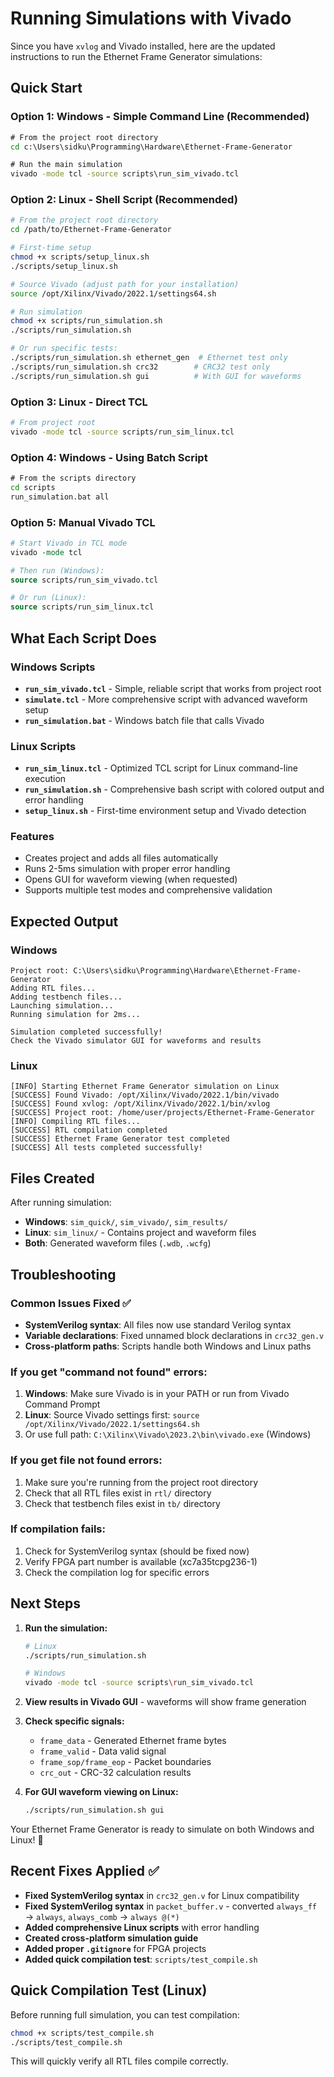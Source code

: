 # Running Simulations with Vivado

Since you have `xvlog` and Vivado installed, here are the updated instructions to run the Ethernet Frame Generator simulations:

## Quick Start

### Option 1: Windows - Simple Command Line (Recommended)
```cmd
# From the project root directory
cd c:\Users\sidku\Programming\Hardware\Ethernet-Frame-Generator

# Run the main simulation
vivado -mode tcl -source scripts\run_sim_vivado.tcl
```

### Option 2: Linux - Shell Script (Recommended)
```bash
# From the project root directory
cd /path/to/Ethernet-Frame-Generator

# First-time setup
chmod +x scripts/setup_linux.sh
./scripts/setup_linux.sh

# Source Vivado (adjust path for your installation)
source /opt/Xilinx/Vivado/2022.1/settings64.sh

# Run simulation
chmod +x scripts/run_simulation.sh
./scripts/run_simulation.sh

# Or run specific tests:
./scripts/run_simulation.sh ethernet_gen  # Ethernet test only
./scripts/run_simulation.sh crc32        # CRC32 test only
./scripts/run_simulation.sh gui          # With GUI for waveforms
```

### Option 3: Linux - Direct TCL
```bash
# From project root
vivado -mode tcl -source scripts/run_sim_linux.tcl
```

### Option 4: Windows - Using Batch Script
```cmd
# From the scripts directory
cd scripts
run_simulation.bat all
```

### Option 5: Manual Vivado TCL
```tcl
# Start Vivado in TCL mode
vivado -mode tcl

# Then run (Windows):
source scripts/run_sim_vivado.tcl

# Or run (Linux):
source scripts/run_sim_linux.tcl
```

## What Each Script Does

### Windows Scripts
- **`run_sim_vivado.tcl`** - Simple, reliable script that works from project root
- **`simulate.tcl`** - More comprehensive script with advanced waveform setup  
- **`run_simulation.bat`** - Windows batch file that calls Vivado

### Linux Scripts
- **`run_sim_linux.tcl`** - Optimized TCL script for Linux command-line execution
- **`run_simulation.sh`** - Comprehensive bash script with colored output and error handling
- **`setup_linux.sh`** - First-time environment setup and Vivado detection

### Features
- Creates project and adds all files automatically
- Runs 2-5ms simulation with proper error handling
- Opens GUI for waveform viewing (when requested)
- Supports multiple test modes and comprehensive validation

## Expected Output

### Windows
```
Project root: C:\Users\sidku\Programming\Hardware\Ethernet-Frame-Generator
Adding RTL files...
Adding testbench files...
Launching simulation...
Running simulation for 2ms...

Simulation completed successfully!
Check the Vivado simulator GUI for waveforms and results
```

### Linux
```
[INFO] Starting Ethernet Frame Generator simulation on Linux
[SUCCESS] Found Vivado: /opt/Xilinx/Vivado/2022.1/bin/vivado
[SUCCESS] Found xvlog: /opt/Xilinx/Vivado/2022.1/bin/xvlog
[SUCCESS] Project root: /home/user/projects/Ethernet-Frame-Generator
[INFO] Compiling RTL files...
[SUCCESS] RTL compilation completed
[SUCCESS] Ethernet Frame Generator test completed
[SUCCESS] All tests completed successfully!
```

## Files Created

After running simulation:
- **Windows**: `sim_quick/`, `sim_vivado/`, `sim_results/`
- **Linux**: `sim_linux/` - Contains project and waveform files
- **Both**: Generated waveform files (`.wdb`, `.wcfg`)

## Troubleshooting

### Common Issues Fixed ✅
- **SystemVerilog syntax**: All files now use standard Verilog syntax
- **Variable declarations**: Fixed unnamed block declarations in `crc32_gen.v`
- **Cross-platform paths**: Scripts handle both Windows and Linux paths

### If you get "command not found" errors:
1. **Windows**: Make sure Vivado is in your PATH or run from Vivado Command Prompt
2. **Linux**: Source Vivado settings first: `source /opt/Xilinx/Vivado/2022.1/settings64.sh`
3. Or use full path: `C:\Xilinx\Vivado\2023.2\bin\vivado.exe` (Windows)

### If you get file not found errors:
1. Make sure you're running from the project root directory
2. Check that all RTL files exist in `rtl/` directory
3. Check that testbench files exist in `tb/` directory

### If compilation fails:
1. Check for SystemVerilog syntax (should be fixed now)
2. Verify FPGA part number is available (xc7a35tcpg236-1)
3. Check the compilation log for specific errors

## Next Steps

1. **Run the simulation:**
   ```bash
   # Linux
   ./scripts/run_simulation.sh
   
   # Windows  
   vivado -mode tcl -source scripts\run_sim_vivado.tcl
   ```

2. **View results in Vivado GUI** - waveforms will show frame generation

3. **Check specific signals:**
   - `frame_data` - Generated Ethernet frame bytes
   - `frame_valid` - Data valid signal
   - `frame_sop/frame_eop` - Packet boundaries
   - `crc_out` - CRC-32 calculation results

4. **For GUI waveform viewing on Linux:**
   ```bash
   ./scripts/run_simulation.sh gui
   ```

Your Ethernet Frame Generator is ready to simulate on both Windows and Linux! 🚀

## Recent Fixes Applied ✅

- **Fixed SystemVerilog syntax** in `crc32_gen.v` for Linux compatibility
- **Fixed SystemVerilog syntax** in `packet_buffer.v` - converted `always_ff` → `always`, `always_comb` → `always @(*)`
- **Added comprehensive Linux scripts** with error handling
- **Created cross-platform simulation guide**
- **Added proper `.gitignore`** for FPGA projects
- **Added quick compilation test**: `scripts/test_compile.sh`

## Quick Compilation Test (Linux)

Before running full simulation, you can test compilation:
```bash
chmod +x scripts/test_compile.sh
./scripts/test_compile.sh
```

This will quickly verify all RTL files compile correctly.
